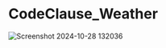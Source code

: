 # CodeClause_Weather
![Screenshot 2024-10-28 132036](https://github.com/user-attachments/assets/78de0fb9-318e-4839-9afb-efefc50d6dc0)
